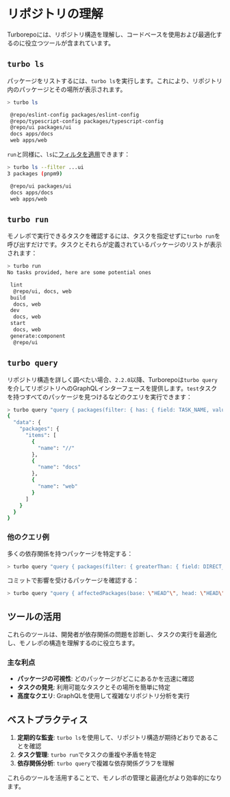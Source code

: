 # リポジトリの理解

Turborepoには、リポジトリ構造を理解し、コードベースを使用および最適化するのに役立つツールが含まれています。

## `turbo ls`

パッケージをリストするには、`turbo ls`を実行します。これにより、リポジトリ内のパッケージとその場所が表示されます。

```bash title="Terminal"
> turbo ls

 @repo/eslint-config packages/eslint-config
 @repo/typescript-config packages/typescript-config
 @repo/ui packages/ui
 docs apps/docs
 web apps/web
```

`run`と同様に、`ls`に[フィルタを適用](/docs/crafting-your-repository/running-tasks#using-filters)できます：

```bash title="Terminal"
> turbo ls --filter ...ui
3 packages (pnpm9)

 @repo/ui packages/ui
 docs apps/docs
 web apps/web
```

## `turbo run`

モノレポで実行できるタスクを確認するには、タスクを指定せずに`turbo run`を呼び出すだけです。タスクとそれらが定義されているパッケージのリストが表示されます：

```bash title="Terminal"
> turbo run
No tasks provided, here are some potential ones

 lint
  @repo/ui, docs, web
 build
  docs, web
 dev
  docs, web
 start
  docs, web
 generate:component
  @repo/ui
```

## `turbo query`

リポジトリ構造を詳しく調べたい場合、`2.2.0`以降、Turborepoは`turbo query`を介してリポジトリへのGraphQLインターフェースを提供します。`test`タスクを持つすべてのパッケージを見つけるなどのクエリを実行できます：

```bash title="Terminal"
> turbo query "query { packages(filter: { has: { field: TASK_NAME, value: \"build\"}}) { items { name } } }"
{
  "data": {
    "packages": {
      "items": [
        {
          "name": "//"
        },
        {
          "name": "docs"
        },
        {
          "name": "web"
        }
      ]
    }
  }
}
```

### 他のクエリ例

多くの依存関係を持つパッケージを特定する：

```bash title="Terminal"
> turbo query "query { packages(filter: { greaterThan: { field: DIRECT_DEPENDENT_COUNT, value: 10 } }) { items { name } } }"
```

コミットで影響を受けるパッケージを確認する：

```bash title="Terminal"
> turbo query "query { affectedPackages(base: \"HEAD^\", head: \"HEAD\") { items { reason { __typename } } } }"
```

## ツールの活用

これらのツールは、開発者が依存関係の問題を診断し、タスクの実行を最適化し、モノレポの構造を理解するのに役立ちます。

### 主な利点

- **パッケージの可視性**: どのパッケージがどこにあるかを迅速に確認
- **タスクの発見**: 利用可能なタスクとその場所を簡単に特定
- **高度なクエリ**: GraphQLを使用して複雑なリポジトリ分析を実行

## ベストプラクティス

1. **定期的な監査**: `turbo ls`を使用して、リポジトリ構造が期待どおりであることを確認
2. **タスク管理**: `turbo run`でタスクの重複や矛盾を特定
3. **依存関係分析**: `turbo query`で複雑な依存関係グラフを理解

これらのツールを活用することで、モノレポの管理と最適化がより効率的になります。
